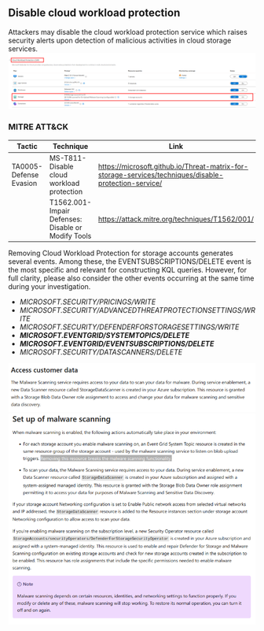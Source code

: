 ## Disable cloud workload protection 
Attackers may disable the cloud workload protection service which raises security alerts upon detection of malicious activities in cloud storage services. 
![](Images/CWP2.png)
### MITRE ATT&CK
| Tactic | Technique | Link    |
| ---  | --- | --- |
| TA0005-Defense Evasion | MS-T811-Disable cloud workload protection | https://microsoft.github.io/Threat-matrix-for-storage-services/techniques/disable-protection-service/|
| |T1562.001-Impair Defenses: Disable or Modify Tools | https://attack.mitre.org/techniques/T1562/001/ |

Removing Cloud Workload Protection for storage accounts generates several events. Among these, the EVENTSUBSCRIPTIONS/DELETE event is the most specific and relevant for constructing KQL queries. However, for full clarity, please also consider the other events occurring at the same time during your investigation.  

- _MICROSOFT.SECURITY/PRICINGS/WRITE_
- _MICROSOFT.SECURITY/ADVANCEDTHREATPROTECTIONSETTINGS/WRITE_  
- _MICROSOFT.SECURITY/DEFENDERFORSTORAGESETTINGS/WRITE_  
- _**MICROSOFT.EVENTGRID/SYSTEMTOPICS/DELETE**_  
- _**MICROSOFT.EVENTGRID/EVENTSUBSCRIPTIONS/DELETE**_  
- _MICROSOFT.SECURITY/DATASCANNERS/DELETE_

![](Images/CWP.png)  
![](Images/CWP1.png)

